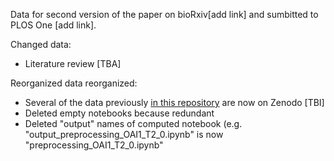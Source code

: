 Data for second version of the paper on bioRxiv[add link] and sumbitted to PLOS One [add link].

Changed data:  
- Literature review [TBA]

Reorganized data reorganized: 
- Several of the data previously [in this repository](https://github.com/sbonaretti/pyKNEEr/tree/master/publication/data) are now on Zenodo [TBI]
- Deleted empty notebooks because redundant
- Deleted "output" names of computed notebook (e.g. "output_preprocessing_OAI1_T2_0.ipynb" is now "preprocessing_OAI1_T2_0.ipynb"  
